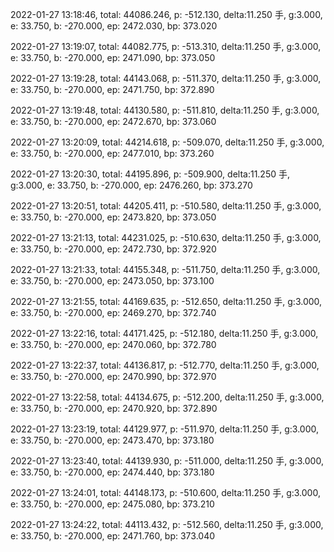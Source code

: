 2022-01-27 13:18:46, total: 44086.246, p: -512.130, delta:11.250 手, g:3.000, e: 33.750, b: -270.000, ep: 2472.030, bp: 373.020

2022-01-27 13:19:07, total: 44082.775, p: -513.310, delta:11.250 手, g:3.000, e: 33.750, b: -270.000, ep: 2471.090, bp: 373.050

2022-01-27 13:19:28, total: 44143.068, p: -511.370, delta:11.250 手, g:3.000, e: 33.750, b: -270.000, ep: 2471.750, bp: 372.890

2022-01-27 13:19:48, total: 44130.580, p: -511.810, delta:11.250 手, g:3.000, e: 33.750, b: -270.000, ep: 2472.670, bp: 373.060

2022-01-27 13:20:09, total: 44214.618, p: -509.070, delta:11.250 手, g:3.000, e: 33.750, b: -270.000, ep: 2477.010, bp: 373.260

2022-01-27 13:20:30, total: 44195.896, p: -509.900, delta:11.250 手, g:3.000, e: 33.750, b: -270.000, ep: 2476.260, bp: 373.270

2022-01-27 13:20:51, total: 44205.411, p: -510.580, delta:11.250 手, g:3.000, e: 33.750, b: -270.000, ep: 2473.820, bp: 373.050

2022-01-27 13:21:13, total: 44231.025, p: -510.630, delta:11.250 手, g:3.000, e: 33.750, b: -270.000, ep: 2472.730, bp: 372.920

2022-01-27 13:21:33, total: 44155.348, p: -511.750, delta:11.250 手, g:3.000, e: 33.750, b: -270.000, ep: 2473.050, bp: 373.100

2022-01-27 13:21:55, total: 44169.635, p: -512.650, delta:11.250 手, g:3.000, e: 33.750, b: -270.000, ep: 2469.270, bp: 372.740

2022-01-27 13:22:16, total: 44171.425, p: -512.180, delta:11.250 手, g:3.000, e: 33.750, b: -270.000, ep: 2470.060, bp: 372.780

2022-01-27 13:22:37, total: 44136.817, p: -512.770, delta:11.250 手, g:3.000, e: 33.750, b: -270.000, ep: 2470.990, bp: 372.970

2022-01-27 13:22:58, total: 44134.675, p: -512.200, delta:11.250 手, g:3.000, e: 33.750, b: -270.000, ep: 2470.920, bp: 372.890

2022-01-27 13:23:19, total: 44129.977, p: -511.970, delta:11.250 手, g:3.000, e: 33.750, b: -270.000, ep: 2473.470, bp: 373.180

2022-01-27 13:23:40, total: 44139.930, p: -511.000, delta:11.250 手, g:3.000, e: 33.750, b: -270.000, ep: 2474.440, bp: 373.180

2022-01-27 13:24:01, total: 44148.173, p: -510.600, delta:11.250 手, g:3.000, e: 33.750, b: -270.000, ep: 2475.080, bp: 373.210

2022-01-27 13:24:22, total: 44113.432, p: -512.560, delta:11.250 手, g:3.000, e: 33.750, b: -270.000, ep: 2471.760, bp: 373.040